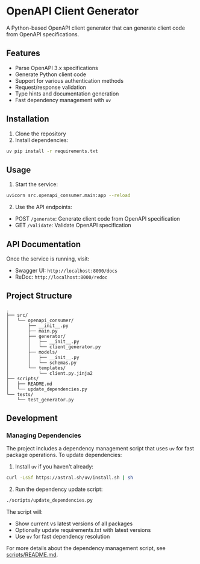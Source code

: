 # OpenAPI Client Generator

A Python-based OpenAPI client generator that can generate client code from OpenAPI specifications.

## Features

- Parse OpenAPI 3.x specifications
- Generate Python client code
- Support for various authentication methods
- Request/response validation
- Type hints and documentation generation
- Fast dependency management with `uv`

## Installation

1. Clone the repository
2. Install dependencies:
```bash
uv pip install -r requirements.txt
```

## Usage

1. Start the service:
```bash
uvicorn src.openapi_consumer.main:app --reload
```

2. Use the API endpoints:
- POST `/generate`: Generate client code from OpenAPI specification
- GET `/validate`: Validate OpenAPI specification

## API Documentation

Once the service is running, visit:
- Swagger UI: `http://localhost:8000/docs`
- ReDoc: `http://localhost:8000/redoc`

## Project Structure

```
.
├── src/
│   └── openapi_consumer/
│       ├── __init__.py
│       ├── main.py
│       ├── generator/
│       │   ├── __init__.py
│       │   └── client_generator.py
│       ├── models/
│       │   ├── __init__.py
│       │   └── schemas.py
│       └── templates/
│           └── client.py.jinja2
├── scripts/
│   ├── README.md
│   └── update_dependencies.py
└── tests/
    └── test_generator.py
```

## Development

### Managing Dependencies

The project includes a dependency management script that uses `uv` for fast package operations. To update dependencies:

1. Install `uv` if you haven't already:
```bash
curl -LsSf https://astral.sh/uv/install.sh | sh
```

2. Run the dependency update script:
```bash
./scripts/update_dependencies.py
```

The script will:
- Show current vs latest versions of all packages
- Optionally update requirements.txt with latest versions
- Use `uv` for fast dependency resolution

For more details about the dependency management script, see [scripts/README.md](scripts/README.md).
